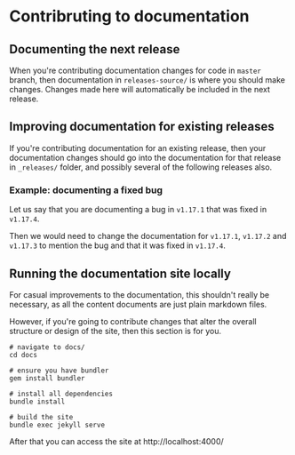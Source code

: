 # Contribruting to documentation

## Documenting the next release

When you're contributing documentation changes for code in `master` branch, then documentation in `releases-source/` is where you should make changes. Changes made here will automatically be included in the next release.


## Improving documentation for existing releases

If you're contributing documentation for an existing release, then your documentation changes should go into the documentation for that release in `_releases/` folder, and possibly several of the following releases also.


### Example: documenting a fixed bug

Let us say that you are documenting a bug in `v1.17.1` that was fixed in `v1.17.4`.

Then we would need to change the documentation for `v1.17.1`, `v1.17.2` and `v1.17.3` to mention the bug and that it was fixed in `v1.17.4`.


## Running the documentation site locally

For casual improvements to the documentation, this shouldn't really be necessary, as all the content documents are just plain markdown files.

However, if you're going to contribute changes that alter the overall structure or design of the site, then this section is for you.

```shell
# navigate to docs/
cd docs

# ensure you have bundler
gem install bundler

# install all dependencies
bundle install

# build the site
bundle exec jekyll serve
```

After that you can access the site at http://localhost:4000/

